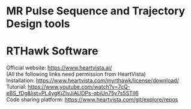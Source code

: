 # MR Pulse Sequence and Trajectory Design tools

# RTHawk Software
Official website: https://www.heartvista.ai/ \
(All the following links need permission from HeartVista) \
Installation: https://www.heartvista.com/myrthawk/license/download/ \
Tutorial: https://www.youtube.com/watch?v=7cQ-eBS_fDg&list=PL4ygKjZIvJiAUDPs-qbjUn75y7s5STlI6 \
Code sharing platform: https://www.heartvista.com/git/explore/repos
